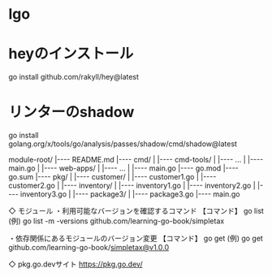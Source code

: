 # lgo

# heyのインストール
go install github.com/rakyll/hey@latest

# リンターのshadow
go install golang.org/x/tools/go/analysis/passes/shadow/cmd/shadow@latest

module-root/
|---- README.md
|---- cmd/
|  |---- cmd-tools/
|    |---- ...
|    |---- main.go
|  |---- web-apps/
|    |---- ...
|    |---- main.go
|---- go.mod
|---- go.sum
|---- pkg/
|  |---- customer/
|    |---- customer1.go
|    |---- customer2.go
|  |---- inventory/
|    |---- inventory1.go
|    |---- inventory2.go
|    |---- inventory3.go
|  |---- package3/
|    |---- package3.go
|---- main.go

◇ モジュール
・利用可能なバージョンを確認するコマンド
【コマンド】
go list
(例)
go list -m -versions github.com/learning-go-book/simpletax

・依存関係にあるモジュールのバージョン変更
【コマンド】
go get 
(例)
go get github.com/learning-go-book/simpletax@v1.0.0

◇ pkg.go.devサイト
https://pkg.go.dev/